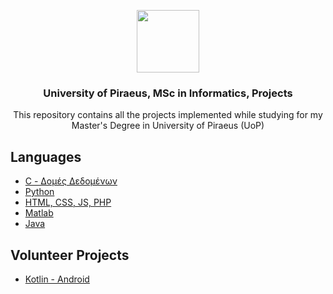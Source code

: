 <p align="center">
  <img src="https://user-images.githubusercontent.com/64270931/184441250-5ee0017e-a718-4187-a5f0-1f0bc8cf30bf.png" width=100/>
</p>

 <h3 align="center">University of Piraeus, MSc in Informatics, Projects</h3>
 <p align="center">This repository contains all the projects implemented while studying for my Master's Degree in University of Piraeus (UoP)</p>

## Languages

- [C - Δομές Δεδομένων](https://github.com/skaradimitriou/unipi-projects/tree/main/domes_dedomenon) </br>
- [Python](https://github.com/skaradimitriou/unipi-projects/tree/main/eisagwgi_stin_epistimi_ton_ypologiston) </br>
- [HTML, CSS, JS, PHP](https://github.com/skaradimitriou/unipi-projects/tree/main/texnologies_diadiktuou) </br>
- [Matlab](https://github.com/skaradimitriou/unipi-projects/tree/main/matlab) </br>
- [Java](https://github.com/skaradimitriou/unipi-projects/tree/main/antikeimenostrefis_programmatismos)


## Volunteer Projects
- [Kotlin - Android](https://github.com/skaradimitriou/unipi-app)
